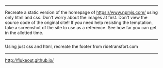 ***
Recreate a static version of the homepage of https://www.npmjs.com/ using only html and css. Don't worry about the images at first. Don't view the source code of the original site!! If you need help resisting the temptation, take a screenshot of the site to use as a reference. See how far you can get in the allotted time.
***
Using just css and html, recreate the footer from ridetransfort.com
***
http://flukeout.github.io/
